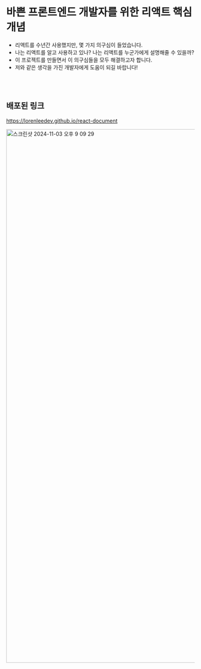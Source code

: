 # 바쁜 프론트엔드 개발자를 위한 리액트 핵심개념

- 리액트를 수년간 사용했지만, 몇 가지 의구심이 들었습니다.
- 나는 리액트를 알고 사용하고 있나? 나는 리액트를 누군가에게 설명해줄 수 있을까?
- 이 프로젝트를 만들면서 이 의구심들을 모두 해결하고자 합니다.
- 저와 같은 생각을 가진 개발자에게 도움이 되길 바랍니다! 

<br/>
<br/>

## 배포된 링크

https://lorenleedev.github.io/react-document  

<img width="1428" alt="스크린샷 2024-11-03 오후 9 09 29" src="https://github.com/user-attachments/assets/61fe6dc0-1060-4c2c-a8a0-6d1a63e7b77a">

